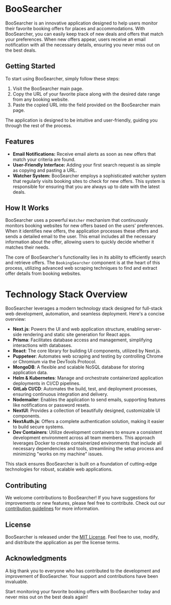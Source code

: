 # BooSearcher

BooSearcher is an innovative application designed to help users monitor their favorite booking offers for places and accommodations. With BooSearcher, you can easily keep track of new deals and offers that match your preferences. When new offers appear, users receive an email notification with all the necessary details, ensuring you never miss out on the best deals.

## Getting Started

To start using BooSearcher, simply follow these steps:

1. Visit the BooSearcher main page.
2. Copy the URL of your favorite place along with the desired date range from any booking website.
3. Paste the copied URL into the field provided on the BooSearcher main page.

The application is designed to be intuitive and user-friendly, guiding you through the rest of the process.

## Features

- **Email Notifications:** Receive email alerts as soon as new offers that match your criteria are found.
- **User-Friendly Interface:** Adding your first search request is as simple as copying and pasting a URL.
- **Watcher System:** BooSearcher employs a sophisticated watcher system that regularly visits booking sites to check for new offers. This system is responsible for ensuring that you are always up to date with the latest deals.

## How It Works

BooSearcher uses a powerful `Watcher` mechanism that continuously monitors booking websites for new offers based on the users' preferences. When it identifies new offers, the application processes these offers and sends a detailed email to the user. This email includes all the necessary information about the offer, allowing users to quickly decide whether it matches their needs.

The core of BooSearcher's functionality lies in its ability to efficiently search and retrieve offers. The `BookingSearcher` component is at the heart of this process, utilizing advanced web scraping techniques to find and extract offer details from booking websites.

# Technology Stack Overview

BooSearcher leverages a modern technology stack designed for full-stack web development, automation, and seamless deployment. Here's a concise overview:

- **Next.js**: Powers the UI and web application structure, enabling server-side rendering and static site generation for React apps.
- **Prisma**: Facilitates database access and management, simplifying interactions with databases.
- **React**: The core library for building UI components, utilized by Next.js.
- **Puppeteer**: Automates web scraping and testing by controlling Chrome or Chromium via the DevTools Protocol.
- **MongoDB**: A flexible and scalable NoSQL database for storing application data.
- **Helm & Kubernetes**: Manage and orchestrate containerized application deployments in CI/CD pipelines.
- **GitLab CI/CD**: Automates the build, test, and deployment processes, ensuring continuous integration and delivery.
- **Nodemailer**: Enables the application to send emails, supporting features like notifications or password resets.
- **NextUI**: Provides a collection of beautifully designed, customizable UI components.
- **NextAuth.js**: Offers a complete authentication solution, making it easier to build secure systems.
- **Dev Containers**: Utilize development containers to ensure a consistent development environment across all team members. This approach leverages Docker to create containerized environments that include all necessary dependencies and tools, streamlining the setup process and minimizing "works on my machine" issues.

This stack ensures BooSearcher is built on a foundation of cutting-edge technologies for robust, scalable web applications.

## Contributing

We welcome contributions to BooSearcher! If you have suggestions for improvements or new features, please feel free to contribute. Check out our [contribution guidelines](CONTRIBUTING.md) for more information.

## License

BooSearcher is released under the [MIT License](LICENSE). Feel free to use, modify, and distribute the application as per the license terms.

## Acknowledgments

A big thank you to everyone who has contributed to the development and improvement of BooSearcher. Your support and contributions have been invaluable.

Start monitoring your favorite booking offers with BooSearcher today and never miss out on the best deals again!
